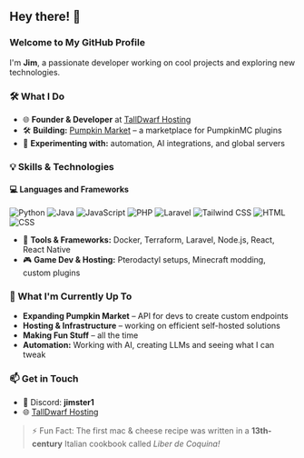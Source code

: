## Hey there! 👋

### Welcome to My GitHub Profile

I'm **Jim**, a passionate developer working on cool projects and exploring new technologies.

### 🛠️ What I Do
- 🌐 **Founder & Developer** at [TallDwarf Hosting](https://talldwarf.host/a/Jim)
- 🛠️ **Building:** [Pumpkin Market](#) – a marketplace for PumpkinMC plugins
- 📜 **Experimenting with:** automation, AI integrations, and global servers

### 💡 Skills & Technologies
#### 💻 Languages and Frameworks
![Python](https://img.shields.io/badge/Python-3776AB?style=for-the-badge&logo=python&logoColor=white)
![Java](https://img.shields.io/badge/Java-007396?style=for-the-badge&logo=openjdk&logoColor=white)
![JavaScript](https://img.shields.io/badge/JavaScript-F7DF1E?style=for-the-badge&logo=javascript&logoColor=black)
![PHP](https://img.shields.io/badge/PHP-777BB4?style=for-the-badge&logo=php&logoColor=white)
![Laravel](https://img.shields.io/badge/Laravel-f53003?style=for-the-badge&logo=laravel&logoColor=white)
![Tailwind CSS](https://img.shields.io/badge/TailwindCSS-00bcff?style=for-the-badge&logo=tailwindcss&logoColor=white)
![HTML](https://img.shields.io/badge/HTML5-E34F26?style=for-the-badge&logo=html5&logoColor=white)
![CSS](https://img.shields.io/badge/CSS3-1572B6?style=for-the-badge&logo=css3&logoColor=white)

- 🔧 **Tools & Frameworks:** Docker, Terraform, Laravel, Node.js, React, React Native
- 🎮 **Game Dev & Hosting:** Pterodactyl setups, Minecraft modding, custom plugins

### 🚀 What I'm Currently Up To
- **Expanding Pumpkin Market** – API for devs to create custom endpoints
- **Hosting & Infrastructure** – working on efficient self-hosted solutions
- **Making Fun Stuff** – all the time
- **Automation:** Working with AI, creating LLMs and seeing what I can tweak

### 📫 Get in Touch
- 💬 Discord: **jimster1**
- 🌐 [TallDwarf Hosting](https://talldwarf.host/a/Jim)

> ⚡ Fun Fact: The first mac & cheese recipe was written in a **13th-century** Italian cookbook called *Liber de Coquina!*
